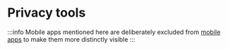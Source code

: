 # Privacy tools

:::info
Mobile apps mentioned here are deliberately excluded from [mobile apps](/guides/software/#mobile-apps) to make them more distinctly visible
:::
